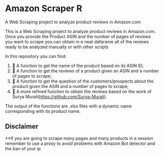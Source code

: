 # Amazon Scraper R 

A Web Scraping project to analyze product reviews in Amazon.com

This is a Web Scraping project to analyze product reviews in Amazon.com. Once you provide the Product ASIN and the number of pages of reviews you want to scrape you can obtain in a neat dafarame all of the reviews ready to be analyzed manually or with other scripts

In this repository you can find:

1. 📍 A function to get the name of the product based on its ASIN ID;
2. 📍 A function to get the reviews of a product given an ASIN and a number of pages to scrape;
3. 📍 A function to get the question of the customers/prospects about the product given the ASIN and a number of pages to scrape;
4. 📍 A more refined function to obtain the reviews based on the work of Surya Murali(https://github.com/Surya-Murali).


The output of the functions are .xlsx files with a dynamic name corresponding with its product name.

## Disclaimer 
**If you are going to scrape many pages and many products in a session remember to use a proxy to avoid problems with Amazon Bot detector and the ban of your ip
